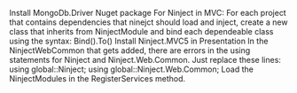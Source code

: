 Install MongoDb.Driver Nuget package
For Ninject in MVC:
	For each project that contains dependencies that ninejct should load and inject, create a new class that inherits from NinjectModule and bind each dependeable class using the syntax:
		Bind<Type>().To<Type>()
	Install Ninject.MVC5 in Presentation
	In the NinjectWebCommon that gets added, there are errors in the using statements for Ninject and Ninject.Web.Common. Just replace these lines:
		using global::Ninject;
		using global::Ninject.Web.Common;
	Load the NinjectModules in the RegisterServices method.
